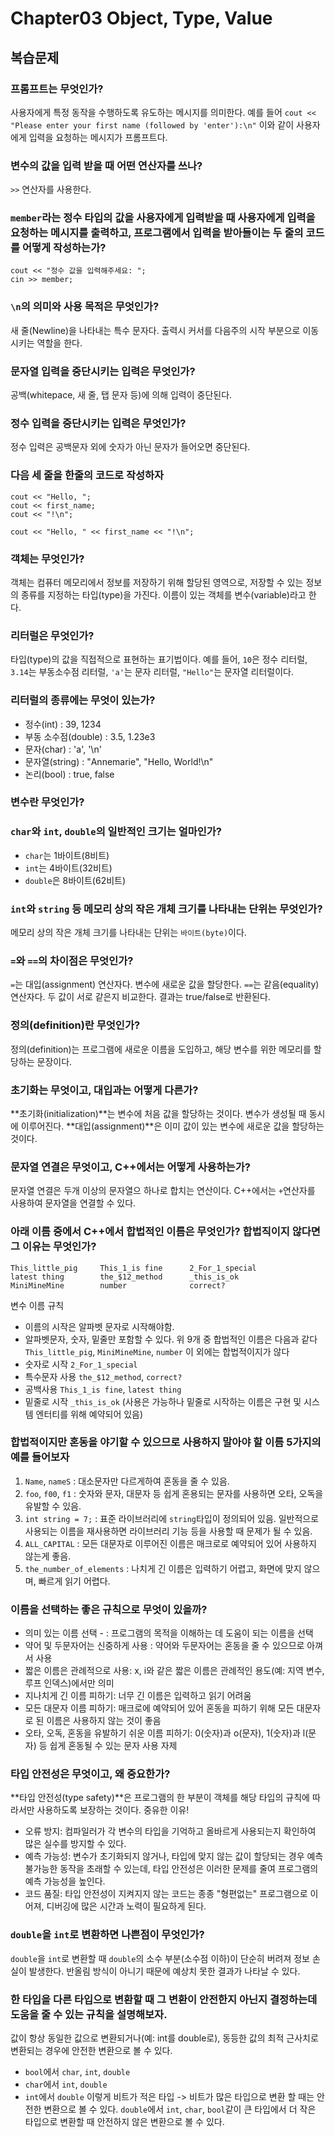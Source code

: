 # Chapter03 Object, Type, Value

## 복습문제

### 프롬프트는 무엇인가?
사용자에게 특정 동작을 수행하도록 유도하는 메시지를 의미한다.
예를 들어 `cout << "Please enter your first name (followed by 'enter'):\n"` 이와 같이 사용자에게 입력을 요청하는 메시지가 프롬프트다.
### 변수의 값을 입력 받을 때 어떤 연산자를 쓰나?
`>>` 연산자를 사용한다.
### `member`라는 정수 타입의 값을 사용자에게 입력받을 때 사용자에게 입력을 요청하는 메시지를 출력하고, 프로그램에서 입력을 받아들이는 두 줄의 코드를 어떻게 작성하는가?
```
cout << "정수 값을 입력해주세요: ";
cin >> member;
```
### `\n`의 의미와 사용 목적은 무엇인가?
새 줄(Newline)을 나타내는 특수 문자다. 출력시 커서를 다음주의 시작 부분으로 이동시키는 역할을 한다.
### 문자열 입력을 중단시키는 입력은 무엇인가?
공백(whitepace, 새 줄, 탭 문자 등)에 의해 입력이 중단된다.
### 정수 입력을 중단시키는 입력은 무엇인가?
정수 입력은 공백문자 외에 숫자가 아닌 문자가 들어오면 중단된다.
### 다음 세 줄을 한줄의 코드로 작성하자
```
cout << "Hello, ";
cout << first_name;
cout << "!\n";
```
```
cout << "Hello, " << first_name << "!\n";
```
### 객체는 무엇인가?
객체는 컴퓨터 메모리에서 정보를 저장하기 위해 할당된 영역으로, 저장할 수 있는 정보의 종류를 지정하는 타입(type)을 가진다. 이름이 있는 객체를 변수(variable)라고 한다.
### 리터럴은 무엇인가?
타입(type)의 값을 직접적으로 표현하는 표기법이다.
예를 들어, `10`은 정수 리터럴, `3.14`는 부동소수점 리터럴, `'a'`는 문자 리터럴, `"Hello"`는 문자열 리터럴이다.
### 리터럴의 종류에는 무엇이 있는가?
- 정수(int) : 39, 1234
- 부동 소수점(double) : 3.5, 1.23e3
- 문자(char) : 'a', '\n'
- 문자열(string) : "Annemarie", "Hello, World!\n"
- 논리(bool) : true, false
### 변수란 무엇인가?

### `char`와 `int`, `double`의 일반적인 크기는 얼마인가?
- `char`는 1바이트(8비트)
- `int`는 4바이트(32비트)
- `double`은 8바이트(62비트)
### `int`와 `string` 등 메모리 상의 작은 개체 크기를 나타내는 단위는 무엇인가?
메모리 상의 작은 개체 크기를 나타내는 단위는 `바이트(byte)`이다.
### `=`와 `==`의 차이점은 무엇인가?
`=`는 대입(assignment) 연산자다. 변수에 새로운 값을 할당한다.
`==`는 같음(equality) 연산자다. 두 값이 서로 같은지 비교한다.
결과는 true/false로 반환된다.
### 정의(definition)란 무엇인가?
정의(definition)는 프로그램에 새로운 이름을 도입하고, 해당 변수를 위한 메모리를 할당하는 문장이다.
### 초기화는 무엇이고, 대입과는 어떻게 다른가?
**초기화(initialization)**는 변수에 처음 값을 할당하는 것이다. 변수가 생성될 때 동시에 이루어진다.
**대입(assignment)**은 이미 값이 있는 변수에 새로운 값을 할당하는 것이다.
### 문자열 연결은 무엇이고, C++에서는 어떻게 사용하는가?
문자열 연결은 두개 이상의 문자열으 하나로 합치는 연산이다.
C++에서는 `+`연산자를 사용하여 문자열을 연결할 수 있다.
### 아래 이름 중에서 C++에서 합법적인 이름은 무엇인가? 합법직이지 않다면 그 이유는 무엇인가?
```
This_little_pig     This_1_is fine      2_For_1_special
latest thing        the_$12_method      _this_is_ok
MiniMineMine        number              correct?
```
변수 이름 규칙
- 이름의 시작은 알파벳 문자로 시작해야함.
- 알파벳문자, 숫자, 밑줄만 포함할 수 있다.
위 9개 중 합법적인 이름은 다음과 같다
`This_little_pig`, `MiniMineMine`, `number`
이 외에는 합법적이지가 않다
- 숫자로 시작 `2_For_1_special`
- 특수문자 사용 `the_$12_method`, `correct?`
- 공백사용 `This_1_is fine`, `latest thing`
- 밑줄로 시작 `_this_is_ok` (사용은 가능하나 밑줄로 시작하는 이름은 구현 및 시스템 엔터티를 위해 예약되어 있음)
### 합법적이지만 혼동을 야기할 수 있으므로 사용하지 말아야 할 이름 5가지의 예를 들어보자
1. `Name`, `nameS` : 대소문자만 다르게하여 혼동을 줄 수 있음.
2. `foo`, `f00`, `f1` : 숫자와 문자, 대문자 등 쉽게 혼용되는 문자를 사용하면 오타, 오독을 유발할 수 있음.
3. `int string = 7;` : 표준 라이브러리에 `string`타입이 정의되어 있음. 일반적으로 사용되는 이름을 재사용하면 라이브러리 기능 등을 사용할 때 문제가 될 수 있음.
4. `ALL_CAPITAL` : 모든 대문자로 이루어진 이름은 매크로로 예약되어 있어 사용하지 않는게 좋음.
5. `the_number_of_elements` : 나치게 긴 이름은 입력하기 어렵고, 화면에 맞지 않으며, 빠르게 읽기 어렵다.
### 이름을 선택하는 좋은 규칙으로 무엇이 있을까?
- 의미 있는 이름 선택 - : 프로그램의 목적을 이해하는 데 도움이 되는 이름을 선택
- 약어 및 두문자어는 신중하게 사용 : 약어와 두문자어는 혼동을 줄 수 있으므로 아껴서 사용
- 짧은 이름은 관례적으로 사용: x, i와 같은 짧은 이름은 관례적인 용도(예: 지역 변수, 루프 인덱스)에서만 의미
- 지나치게 긴 이름 피하기: 너무 긴 이름은 입력하고 읽기 어려움
- 모든 대문자 이름 피하기: 매크로에 예약되어 있어 혼동을 피하기 위해 모든 대문자로 된 이름은 사용하지 않는 것이 좋음
- 오타, 오독, 혼동을 유발하기 쉬운 이름 피하기: 0(숫자)과 o(문자), 1(숫자)과 l(문자) 등 쉽게 혼동될 수 있는 문자 사용 자제
### 타입 안전성은 무엇이고, 왜 중요한가?
**타입 안전성(type safety)**은 프로그램의 한 부분이 객체를 해당 타입의 규칙에 따라서만 사용하도록 보장하는 것이다.
중유한 이유!
- 오류 방지: 컴파일러가 각 변수의 타입을 기억하고 올바르게 사용되는지 확인하여 많은 실수를 방지할 수 있다.
- 예측 가능성: 변수가 초기화되지 않거나, 타입에 맞지 않는 값이 할당되는 경우 예측 불가능한 동작을 초래할 수 있는데, 타입 안전성은 이러한 문제를 줄여 프로그램의 예측 가능성을 높인다.
- 코드 품질: 타입 안전성이 지켜지지 않는 코드는 종종 "형편없는" 프로그램으로 이어져, 디버깅에 많은 시간과 노력이 필요하게 된다.
### `double`을 `int`로 변환하면 나쁜점이 무엇인가?
`double`을 `int`로 변환할 때 `double`의 소수 부분(소수점 이하)이 단순히 버려져 정보 손실이 발생한다. 반올림 방식이 아니기 때문에 예상치 못한 결과가 나타날 수 있다.
### 한 타입을 다른 타입으로 변환할 때 그 변환이 안전한지 아닌지 결정하는데 도움을 줄 수 있는 규칙을 설명해보자.
값이 항상 동일한 값으로 변환되거나(예: int를 double로), 동등한 값의 최적 근사치로 변환되는 경우에 안전한 변환으로 볼 수 있다.
- `bool`에서 `char`, `int`, `double`
- `char`에서 `int`, `double`
- `int`에서 `double`
이렇게 비트가 적은 타입 -> 비트가 많은 타입으로 변환 할 때는 안전한 변환으로 볼 수 있다.
`double`에서 `int`, `char`, `bool`같이 큰 타입에서 더 작은 타입으로 변환할 때 안전하지 않은 변환으로 볼 수 있다.